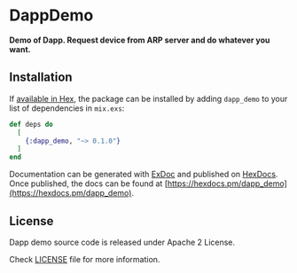 # DappDemo

**Demo of Dapp. Request device from ARP server and do whatever you want.**

## Installation

If [available in Hex](https://hex.pm/docs/publish), the package can be installed
by adding `dapp_demo` to your list of dependencies in `mix.exs`:

```elixir
def deps do
  [
    {:dapp_demo, "~> 0.1.0"}
  ]
end
```

Documentation can be generated with [ExDoc](https://github.com/elixir-lang/ex_doc)
and published on [HexDocs](https://hexdocs.pm). Once published, the docs can
be found at [https://hexdocs.pm/dapp_demo](https://hexdocs.pm/dapp_demo).

## License

Dapp demo source code is released under Apache 2 License.

Check [LICENSE](LICENSE) file for more information.
